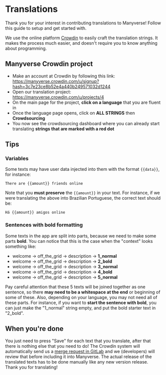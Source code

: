 # Translations

Thank you for your interest in contributing translations to Manyverse! Follow this guide to setup and get started with.

We use the online platform [Crowdin](https://crowdin.com) to easily craft the translation strings. It makes the process much easier, and doesn't require you to know anything about programming.

## Manyverse Crowdin project

- Make an account at Crowdin by following this link: https://manyverse.crowdin.com/u/signup?hash=3c7e23ce8b52e4a440b249571032d1244
- Open our translation project: https://manyverse.crowdin.com/u/projects/4
- On the main page for the project, **click on a language** that you are fluent in
- Once the language page opens, click on **ALL STRINGS** then **Crowdsourcing**
- You now see the crowdsourcing dashboard where you can already start translating **strings that are marked with a red dot**

## Tips

### Variables

Some texts may have user data injected into them with the format `{{data}}`, for instance:

```
There are {{amount}} friends online
```

Note that you **must preserve** the `{{amount}}` in your text. For instance, if we were translating the above into Brazilian Portuguese, the correct text should be:

```
Há {{amount}} amigos online
```

### Sentences with bold formatting

Some texts in the app are split into parts, because we need to make some parts **bold**. You can notice that this is the case when the "context" looks something like:

- welcome -> off_the_grid -> description -> **1_normal**
- welcome -> off_the_grid -> description -> **2_bold**
- welcome -> off_the_grid -> description -> **3_normal**
- welcome -> off_the_grid -> description -> **4_bold**
- welcome -> off_the_grid -> description -> **5_normal**

Pay careful attention that these 5 texts will be joined together as one sentence, so there **may need to be a whitespace at the end** or beginning of some of these. Also, depending on your language, you may not need all of these parts. For instance, if you want to **start the sentence with bold**, you can just make the "1_normal" string empty, and put the bold starter text in "2_bold".

## When you're done

You just need to press "Save" for each text that you translate, after that there is nothing else that you need to do! The Crowdin system will automatically send us a [merge request in GitLab](https://gitlab.com/staltz/manyverse/-/merge_requests) and we (developers) will review that before including it into Manyverse. The actual release of the translated texts has to be done manually like any new version release. Thank you for translating!